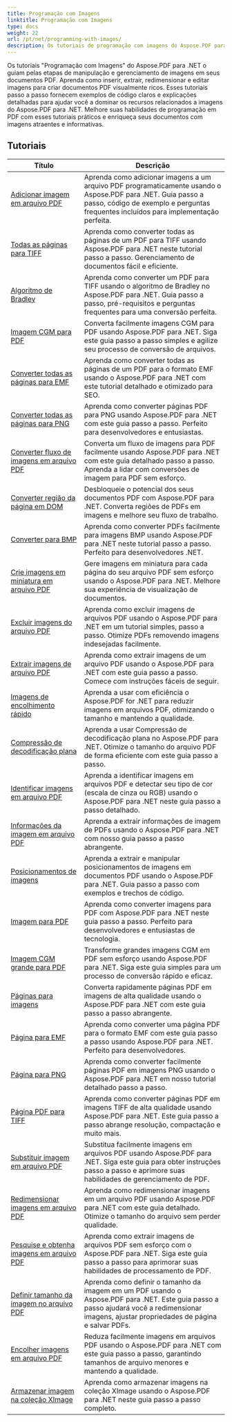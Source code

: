 ```yaml
---
title: Programação com Imagens
linktitle: Programação com Imagens
type: docs
weight: 22
url: /pt/net/programming-with-images/
description: Os tutoriais de programação com imagens do Aspose.PDF para .NET ensinam como manipular e gerenciar imagens em documentos PDF.
---
```


Os tutoriais "Programação com Imagens" do Aspose.PDF para .NET o guiam pelas etapas de manipulação e gerenciamento de imagens em seus documentos PDF. Aprenda como inserir, extrair, redimensionar e editar imagens para criar documentos PDF visualmente ricos. Esses tutoriais passo a passo fornecem exemplos de código claros e explicações detalhadas para ajudar você a dominar os recursos relacionados a imagens do Aspose.PDF para .NET. Melhore suas habilidades de programação em PDF com esses tutoriais práticos e enriqueça seus documentos com imagens atraentes e informativas.

## Tutoriais
| Título | Descrição |
| --- | --- | 
| [Adicionar imagem em arquivo PDF](./add-image/) | Aprenda como adicionar imagens a um arquivo PDF programaticamente usando o Aspose.PDF para .NET. Guia passo a passo, código de exemplo e perguntas frequentes incluídos para implementação perfeita. |  
| [Todas as páginas para TIFF](./all-pages-to-tiff/) | Aprenda como converter todas as páginas de um PDF para TIFF usando Aspose.PDF para .NET neste tutorial passo a passo. Gerenciamento de documentos fácil e eficiente. |  
| [Algoritmo de Bradley](./bradley-algorithm/) | Aprenda como converter um PDF para TIFF usando o algoritmo de Bradley no Aspose.PDF para .NET. Guia passo a passo, pré-requisitos e perguntas frequentes para uma conversão perfeita. |  
| [Imagem CGM para PDF](./cgm-image-to-pdf/) | Converta facilmente imagens CGM para PDF usando Aspose.PDF para .NET. Siga este guia passo a passo simples e agilize seu processo de conversão de arquivos. |  
| [Converter todas as páginas para EMF](./convert-all-pages-to-emf/) | Aprenda como converter todas as páginas de um PDF para o formato EMF usando o Aspose.PDF para .NET com este tutorial detalhado e otimizado para SEO. |  
| [Converter todas as páginas para PNG](./convert-all-pages-to-png/) | Aprenda como converter páginas PDF para PNG usando Aspose.PDF para .NET com este guia passo a passo. Perfeito para desenvolvedores e entusiastas. |  
| [Converter fluxo de imagens em arquivo PDF](./convert-image-stream-to-pdf/) | Converta um fluxo de imagens para PDF facilmente usando Aspose.PDF para .NET com este guia detalhado passo a passo. Aprenda a lidar com conversões de imagem para PDF sem esforço. |  
| [Converter região da página em DOM](./convert-page-region-to-dom/) | Desbloqueie o potencial dos seus documentos PDF com Aspose.PDF para .NET. Converta regiões de PDFs em imagens e melhore seu fluxo de trabalho. |  
| [Converter para BMP](./convert-to-bmp/) | Aprenda como converter PDFs facilmente para imagens BMP usando Aspose.PDF para .NET neste tutorial passo a passo. Perfeito para desenvolvedores .NET. |  
| [Crie imagens em miniatura em arquivo PDF](./create-thumbnail-images/) | Gere imagens em miniatura para cada página do seu arquivo PDF sem esforço usando o Aspose.PDF para .NET. Melhore sua experiência de visualização de documentos. |  
| [Excluir imagens do arquivo PDF](./delete-images/) | Aprenda como excluir imagens de arquivos PDF usando o Aspose.PDF para .NET em um tutorial simples, passo a passo. Otimize PDFs removendo imagens indesejadas facilmente. |  
| [Extrair imagens de arquivo PDF](./extract-images/) | Aprenda como extrair imagens de um arquivo PDF usando o Aspose.PDF para .NET com este guia passo a passo. Comece com instruções fáceis de seguir. |  
| [Imagens de encolhimento rápido](./fast-shrink-images/) | Aprenda a usar com eficiência o Aspose.PDF for .NET para reduzir imagens em arquivos PDF, otimizando o tamanho e mantendo a qualidade. |  
| [Compressão de decodificação plana](./flate-decode-compression/) | Aprenda a usar Compressão de decodificação plana no Aspose.PDF para .NET. Otimize o tamanho do arquivo PDF de forma eficiente com este guia passo a passo. |  
| [Identificar imagens em arquivo PDF](./identify-images/) | Aprenda a identificar imagens em arquivos PDF e detectar seu tipo de cor (escala de cinza ou RGB) usando o Aspose.PDF para .NET neste guia passo a passo detalhado. |  
| [Informações da imagem em arquivo PDF](./image-information/) | Aprenda a extrair informações de imagem de PDFs usando o Aspose.PDF para .NET com nosso guia passo a passo abrangente. |  
| [Posicionamentos de imagens](./image-placements/) | Aprenda a extrair e manipular posicionamentos de imagens em documentos PDF usando o Aspose.PDF para .NET. Guia passo a passo com exemplos e trechos de código. |  
| [Imagem para PDF](./image-to-pdf/) | Aprenda como converter imagens para PDF com Aspose.PDF para .NET neste guia passo a passo. Perfeito para desenvolvedores e entusiastas de tecnologia. |  
| [Imagem CGM grande para PDF](./large-cgm-image-to-pdf/) | Transforme grandes imagens CGM em PDF sem esforço usando Aspose.PDF para .NET. Siga este guia simples para um processo de conversão rápido e eficaz. |  
| [Páginas para imagens](./pages-to-images/) | Converta rapidamente páginas PDF em imagens de alta qualidade usando o Aspose.PDF para .NET com este guia passo a passo abrangente. |  
| [Página para EMF](./page-to-emf/) | Aprenda como converter uma página PDF para o formato EMF com este guia passo a passo usando Aspose.PDF para .NET. Perfeito para desenvolvedores. |  
| [Página para PNG](./page-to-png/) | Aprenda como converter facilmente páginas PDF em imagens PNG usando o Aspose.PDF para .NET em nosso tutorial detalhado passo a passo. |  
| [Página PDF para TIFF](./page-to-tiff/) | Aprenda como converter páginas PDF em imagens TIFF de alta qualidade usando Aspose.PDF para .NET. Este guia passo a passo abrange resolução, compactação e muito mais. |  
| [Substituir imagem em arquivo PDF](./replace-image/) | Substitua facilmente imagens em arquivos PDF usando Aspose.PDF para .NET. Siga este guia para obter instruções passo a passo e aprimore suas habilidades de gerenciamento de PDF. |  
| [Redimensionar imagens em arquivo PDF](./resize-images/) | Aprenda como redimensionar imagens em um arquivo PDF usando Aspose.PDF para .NET com este guia detalhado. Otimize o tamanho do arquivo sem perder qualidade. |  
| [Pesquise e obtenha imagens em arquivo PDF](./search-and-get-images/) | Aprenda como extrair imagens de arquivos PDF sem esforço com o Aspose.PDF para .NET. Siga este guia passo a passo para aprimorar suas habilidades de processamento de PDF. |  
| [Definir tamanho da imagem no arquivo PDF](./set-image-size/) | Aprenda como definir o tamanho da imagem em um PDF usando o Aspose.PDF para .NET. Este guia passo a passo ajudará você a redimensionar imagens, ajustar propriedades de página e salvar PDFs. |  
| [Encolher imagens em arquivo PDF](./shrink-images/) | Reduza facilmente imagens em arquivos PDF usando o Aspose.PDF para .NET com este guia passo a passo, garantindo tamanhos de arquivo menores e mantendo a qualidade. |  
| [Armazenar imagem na coleção XImage](./store-image-in-ximage-collection/) |  Aprenda como armazenar imagens na coleção XImage usando o Aspose.PDF para .NET neste guia passo a passo completo. |  